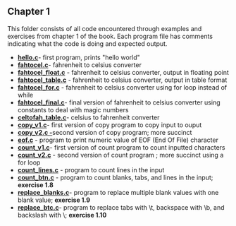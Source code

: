 ## Chapter 1

This folder consists of all code encountered through examples and exercises from chapter 1 of the book. Each program file has comments indicating what the code is doing and expected output. 

 - [**hello.c**](hello.c)- first program, prints "hello world"
 - [**fahtocel.c**](fahtocel.c)- fahrenheit to celsius converter
 - [**fahtocel_float.c**](fahtocel_float.c) - fahrenheit to celsius converter, output in floating point
 - [**fahtocel_table.c**](fahtocel_table.c) - fahrenheit to celsius converter, output in table format
 - [**fahtocel_for.c**](fahtocel_for.c) - fahrenheit to celsius converter using for loop instead of while
 - [**fahtocel_final.c**](fahtocel_final.c)- final version of fahrenheit to celsius converter using constants to deal with magic numbers
 - [**celtofah_table.c**](celtofah_table.c)- celsius to fahrenheit converter
 - [**copy_v1.c**](copy_v1.c)- first version of copy program to copy input to ouput
 - [**copy_v2.c -**](copy_v2.c)second version of copy program; more succinct
 - [**eof.c**](eof.c) - program to print numeric value of EOF (End Of File) character
 - [**count_v1.c**](count_v1.c)- first version of count program to count inputted characters
 - [**count_v2.c**](count_v2.c) - second version of count program ; more succinct using a for loop
 - [**count_lines.c**](count_lines.c) - program to count lines in the input
 - [**count_btn.c**](count_btn.c) - program to count blanks, tabs, and lines in the input; **exercise 1.8**
 - [**replace_blanks.c**](replace_blanks.c)- program to replace multiple blank values with one blank value;  **exercise 1.9**
 - [**replace_btc.c**](replace_btc.c)- program to replace tabs with \t, backspace with \b, and backslash with \\; **exercise 1.10**

